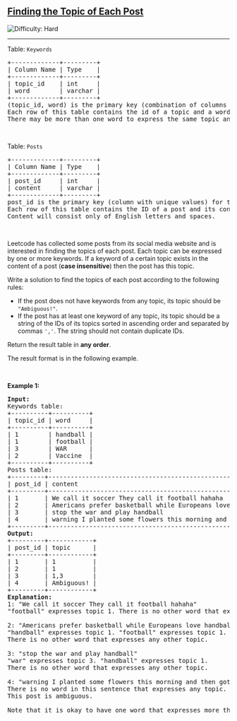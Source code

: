<h2><a href="https://leetcode.com/problems/finding-the-topic-of-each-post">Finding the Topic of Each Post</a></h2> <img src='https://img.shields.io/badge/Difficulty-Hard-red' alt='Difficulty: Hard' /><hr><p>Table: <code>Keywords</code></p>

<pre>
+-------------+---------+
| Column Name | Type    |
+-------------+---------+
| topic_id    | int     |
| word        | varchar |
+-------------+---------+
(topic_id, word) is the primary key (combination of columns with unique values) for this table.
Each row of this table contains the id of a topic and a word that is used to express this topic.
There may be more than one word to express the same topic and one word may be used to express multiple topics.
</pre>

<p>&nbsp;</p>

<p>Table: <code>Posts</code></p>

<pre>
+-------------+---------+
| Column Name | Type    |
+-------------+---------+
| post_id     | int     |
| content     | varchar |
+-------------+---------+
post_id is the primary key (column with unique values) for this table.
Each row of this table contains the ID of a post and its content.
Content will consist only of English letters and spaces.
</pre>

<p>&nbsp;</p>

<p>Leetcode has collected some posts from its social media website and is interested in finding the topics of each post. Each topic can be expressed by one or more keywords. If a keyword of a certain topic exists in the content of a post (<strong>case insensitive</strong>) then the post has this topic.</p>

<p>Write a solution to find the topics of each post according to the following rules:</p>

<ul>
	<li>If the post does not have keywords from any topic, its topic should be <code>&quot;Ambiguous!&quot;</code>.</li>
	<li>If the post has at least one keyword of any topic, its topic should be a string of the IDs of its topics sorted in ascending order and separated by commas <code>&#39;,&#39;</code>. The string should not contain duplicate IDs.</li>
</ul>

<p>Return the result table in <strong>any order</strong>.</p>

<p>The result format is in the following example.</p>

<p>&nbsp;</p>
<p><strong class="example">Example 1:</strong></p>

<pre>
<strong>Input:</strong> 
Keywords table:
+----------+----------+
| topic_id | word     |
+----------+----------+
| 1        | handball |
| 1        | football |
| 3        | WAR      |
| 2        | Vaccine  |
+----------+----------+
Posts table:
+---------+------------------------------------------------------------------------+
| post_id | content                                                                |
+---------+------------------------------------------------------------------------+
| 1       | We call it soccer They call it football hahaha                         |
| 2       | Americans prefer basketball while Europeans love handball and football |
| 3       | stop the war and play handball                                         |
| 4       | warning I planted some flowers this morning and then got vaccinated    |
+---------+------------------------------------------------------------------------+
<strong>Output:</strong> 
+---------+------------+
| post_id | topic      |
+---------+------------+
| 1       | 1          |
| 2       | 1          |
| 3       | 1,3        |
| 4       | Ambiguous! |
+---------+------------+
<strong>Explanation:</strong> 
1: &quot;We call it soccer They call it football hahaha&quot;
&quot;football&quot; expresses topic 1. There is no other word that expresses any other topic.

2: &quot;Americans prefer basketball while Europeans love handball and football&quot;
&quot;handball&quot; expresses topic 1. &quot;football&quot; expresses topic 1. 
There is no other word that expresses any other topic.

3: &quot;stop the war and play handball&quot;
&quot;war&quot; expresses topic 3. &quot;handball&quot; expresses topic 1.
There is no other word that expresses any other topic.

4: &quot;warning I planted some flowers this morning and then got vaccinated&quot;
There is no word in this sentence that expresses any topic. Note that &quot;warning&quot; is different from &quot;war&quot; although they have a common prefix. 
This post is ambiguous.

Note that it is okay to have one word that expresses more than one topic.
</pre>
